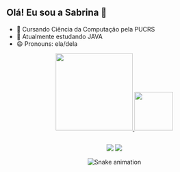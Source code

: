 ## Olá! Eu sou a Sabrina 👋

- 🎒 Cursando Ciência da Computação pela PUCRS
- 🌱 Atualmente estudando JAVA
- 😄 Pronouns: ela/dela

<div align="center">
  <a href="https://github.com/sabrinavsouza">
  <img height="180em" src="https://github-readme-stats.vercel.app/api?username=willianprates&show_icons=true&theme=radical&include_all_commits=true&count_private=true"/>
  <img height="90em" src="https://github-readme-stats.vercel.app/api/top-langs/?username=willianprates&layout=compact&langs_count=7&theme=radical"/>

</div>
  
##
  
<div align="center">  
 <a href="https://www.linkedin.com/in/sabrinavelasque" target="_blank"><img src="https://img.shields.io/badge/-LinkedIn-%230077B5?style=for-the-badge&logo=linkedin&logoColor=white" target="_blank" rel="noopener noreferrer"></a> 
   <a href = "mailto:sabriina_souza@live.com"><img src="https://img.shields.io/badge/Microsoft_Outlook-0078D4?style=for-the-badge&logo=microsoft-outlook&logoColor=white" target="_blank" rel="noopener noreferrer"></a>
  
  ![Snake animation](https://github.com/sabrinavsouza/sabrinavsouza/blob/output/github-contribution-grid-snake.svg)
</div>

